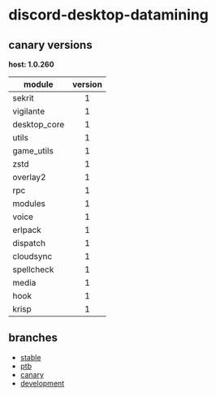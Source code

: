 # discord-desktop-datamining

## canary versions

**host: 1.0.260**

| module | version |
| ------ | :-----: |
| sekrit | 1 |
| vigilante | 1 |
| desktop_core | 1 |
| utils | 1 |
| game_utils | 1 |
| zstd | 1 |
| overlay2 | 1 |
| rpc | 1 |
| modules | 1 |
| voice | 1 |
| erlpack | 1 |
| dispatch | 1 |
| cloudsync | 1 |
| spellcheck | 1 |
| media | 1 |
| hook | 1 |
| krisp | 1 |

## branches

- [stable](https://github.com/OpenAsar/discord-desktop-datamining/tree/stable)
- [ptb](https://github.com/OpenAsar/discord-desktop-datamining/tree/ptb)
- [canary](https://github.com/OpenAsar/discord-desktop-datamining/tree/canary)
- [development](https://github.com/OpenAsar/discord-desktop-datamining/tree/development)